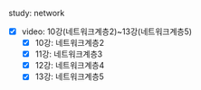 study: network

- [x]  video: 10강(네트워크계층2)~13강(네트워크계층5)
    - [x]  10강: 네트워크계층2
    - [x]  11강: 네트워크계층3
    - [x]  12강: 네트워크계층4
    - [x]  13강: 네트워크계층5
